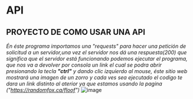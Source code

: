 # API

## **PROYECTO DE COMO USAR UNA API**

_Én éste programa importamos una "requests" para hacer una petición de solicitud a un servidor,una vez el servidor nos dá una respuesta(200) que significa que el servidor está funcionando podemos ejecutar el programa, que nos va a devolver por consola un link el cual se podra abrir presionando la tecla **"ctrl"** y dando clic izquierdo al mouse, éste sitio web mostrará una imagen de un zorro y cada ves sea ejecutado el codigo te dara un link distinto al aterior ya que estamos usando la pagina 
("https://randomfox.ca/floof")_
![image](https://user-images.githubusercontent.com/118028611/201490437-8ad684b1-5a98-4f50-a519-253fa6416e4b.png)
